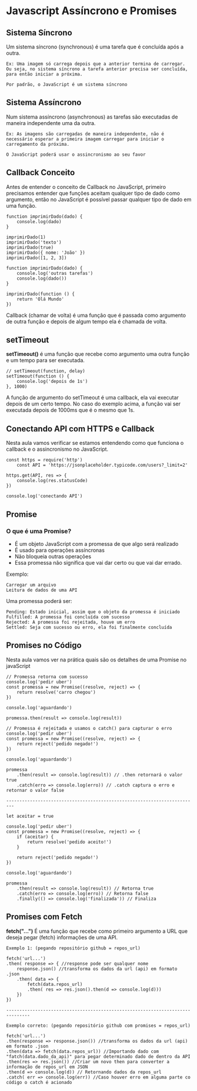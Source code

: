 <h1>Javascript Assíncrono e Promises</h1>

## <h2>Sistema Síncrono</h2>
<p>Um sistema síncrono (synchronous) é uma tarefa que é concluída após a outra.</p>

    Ex: Uma imagem só carrega depois que a anterior termina de carregar. Ou seja, no sistema síncrono a tarefa anterior precisa ser concluída, para então iniciar a próxima.

    Por padrão, o JavaScript é um sistema síncrono

## <h2>Sistema Assíncrono</h2>
<p>Num sistema assíncrono (asynchronous) as tarefas são executadas de maneira independente uma da outra.</p>

    Ex: As imagens são carregadas de maneira independente, não é necessário esperar a primeira imagem carregar para iniciar o carregamento da próxima.

    O JavaScript poderá usar o assincronismo ao seu favor

## <h2>Callback Conceito</h2>
<p>Antes de entender o conceito de Callback no JavaScript, primeiro precisamos entender que funções aceitam qualquer tipo de dado como argumento, então no JavaScript é possível passar qualquer tipo de dado em uma função.</p>

    function imprimirDado(dado) {
        console.log(dado)
    }

    imprimirDado(1) 
    imprimirDado('texto') 
    imprimirDado(true)
    imprimirDado({ nome: 'João' })
    imprimirDado([1, 2, 3])

    function imprimirDado(dado) {
        console.log('outras tarefas')
        console.log(dado())
    }

    imprimirDado(function () {
        return 'Olá Mundo'
    })

<p>Callback (chamar de volta) é uma função que é passada como argumento de outra função e depois de algum tempo ela é chamada de volta.</p>

## <h2>setTimeout</h2>
<p><b>setTimeout()</b> é uma função que recebe como argumento uma outra função e um tempo para ser executada.</p>

    // setTimeout(function, delay)
    setTimeout(function () {
        console.log('depois de 1s')
    }, 1000)

<p> A função de argumento do setTimeout é uma callback, ela vai executar depois de um certo tempo. No caso do exemplo acima, a função vai ser executada depois de 1000ms que é o mesmo que 1s. </p>

## <h2>Conectando API com HTTPS e Callback</h2>
<p>Nesta aula vamos verificar se estamos entendendo como que funciona o callback e o assincronismo no JavaScript.</p>

    const https = require('http')
        const API = 'https://jsonplaceholder.typicode.com/users?_limit=2'

    https.get(API, res => {
        console.log(res.statusCode)
    })

    console.log('conectando API')

## <h2>Promise</h2>
<h3>O que é uma Promise?</h3>

-   É um objeto JavaScript com a promessa de que algo será realizado
-   É usado para operações assíncronas
-   Não bloqueia outras operações
-   Essa promessa não significa que vai dar certo ou que vai dar errado.

<p>Exemplo:</p>

    Carregar um arquivo
    Leitura de dados de uma API

<p>Uma promessa poderá ser:</p>

    Pending: Estado inicial, assim que o objeto da promessa é iniciado
    Fulfilled: A promessa foi concluída com sucesso
    Rejected: A promessa foi rejeitada, houve um erro
    Settled: Seja com sucesso ou erro, ela foi finalmente concluída

## <h2>Promises no Código</h2>
<p>Nesta aula vamos ver na prática quais são os detalhes de uma Promise no javaScript</p>

    // Promessa retorna com sucesso
    console.log('pedir uber') 
    const promessa = new Promise((resolve, reject) => {
        return resolve('carro chegou')
    })

    console.log('aguardando')

    promessa.then(result => console.log(result))

    // Promessa é rejeitada e usamos o catch() para capturar o erro
    console.log('pedir uber') 
    const promessa = new Promise((resolve, reject) => {
        return reject('pedido negado!')
    })

    console.log('aguardando')

    promessa
        .then(result => console.log(result)) // .then retornará o valor true
        .catch(erro => console.log(erro)) // .catch captura o erro e retornar o valor false

    -------------------------------------------------------------------------

    let aceitar = true

    console.log('pedir uber') 
    const promessa = new Promise((resolve, reject) => {
        if (aceitar) {
            return resolve('pedido aceito!')
        }

        return reject('pedido negado!')
    })

    console.log('aguardando')

    promessa
        .then(result => console.log(result)) // Retorna true
        .catch(erro => console.log(erro)) // Retorna false
        .finally(() => console.log('finalizada')) // Finaliza

## <h2>Promises com Fetch</h2>
<p><b>fetch("...")</b> É uma função que recebe como primeiro argumento a URL que deseja pegar (fetch) informações de uma API.</p>

    Exemplo 1: (pegando repositório github = repos_url)

    fetch('url...')
    .then( response => { //response pode ser qualquer nome
        response.json() //transforma os dados da url (api) em formato .json
        .then( data => {
            fetch(data.repos_url)
            .then( res => res.json().then(d => console.log(d)))
        })
    })

    -------------------------------------------------------------------------------

    Exemplo correto: (pegando repositório github com promises = repos_url)

    fetch('url...')
    .then(response => response.json()) //transforma os dados da url (api) em formato .json
    .then(data => fetch(data.repos_url)) //Importando dado com "fatch(data.dado_da_api)" para pegar determinado dado de dentro da API
    .then(res => res.json()) //Criar um novo then para converter a informação de repos_url em JSON
    .then(d => console.log(d)) // Retornando dados da repos_url
    .catch( err => console.log(err)) //Caso houver erro em alguma parte co código o catch é acionado
